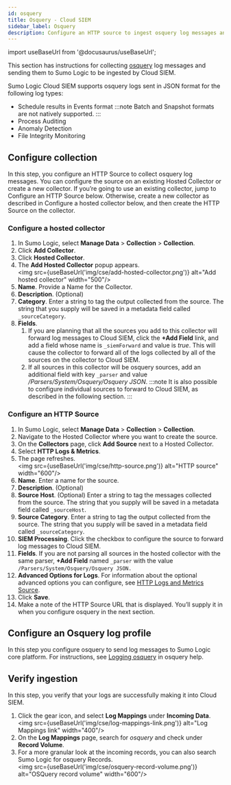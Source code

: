 ```yaml
---
id: osquery
title: Osquery - Cloud SIEM
sidebar_label: Osquery
description: Configure an HTTP source to ingest osquery log messages and send them to the osquery system parser.
---
```


import useBaseUrl from '@docusaurus/useBaseUrl';

This section has instructions for collecting [osquery](https://osquery.io/) log messages  and sending them to Sumo Logic to be ingested by Cloud SIEM.

Sumo Logic Cloud SIEM supports osquery logs sent in JSON format for the following log types:

* Schedule results in Events format
  :::note
  Batch and Snapshot formats are not natively supported.
  :::
* Process Auditing
* Anomaly Detection
* File Integrity Monitoring

## Configure collection

In this step, you configure an HTTP Source to collect osquery log messages. You can configure the source on an existing Hosted Collector or create a new collector. If you’re going to use an existing collector, jump to Configure an HTTP Source below. Otherwise, create a new collector as described in Configure a hosted  collector below, and then create the HTTP Source on the collector.

### Configure a hosted collector

1. In Sumo Logic, select **Manage Data** > **Collection** > **Collection**.
1. Click **Add Collector**.
1. Click **Hosted Collector**.
1. The **Add Hosted Collector** popup appears. <br/><img src={useBaseUrl('img/cse/add-hosted-collector.png')} alt="Add hosted collector" width="500"/> 
1. **Name**. Provide a Name for the Collector.
1. **Description**. (Optional)
1. **Category**. Enter a string to tag the output collected from the source. The string that you supply will be saved in a metadata field  called `_sourceCategory`. 
1. **Fields**. 
    1. If you are planning that all the sources you add to this collector will forward log messages to Cloud SIEM, click the **+Add Field** link, and add a field whose name is `_siemForward` and value is *true*. This will cause the collector to forward all of the logs collected by all of the sources on the collector to Cloud SIEM.
    1. If all sources in this collector will be osquery sources, add an additional field with key `_parser` and value */Parsers/System/Osquery/Osquery JSON*.
    :::note
    It is also possible to configure individual sources to forward to Cloud SIEM, as described in the following section.
    :::

### Configure an HTTP Source

1. In Sumo Logic, select **Manage Data** > **Collection** > **Collection**. 
1. Navigate to the Hosted Collector where you want to create the source.
1. On the **Collectors** page, click **Add Source** next to a Hosted Collector.
1. Select **HTTP Logs & Metrics**. 
1. The page refreshes.<br/><img src={useBaseUrl('img/cse/http-source.png')} alt="HTTP source" width="600"/> 
1. **Name**. Enter a name for the source. 
1. **Description**. (Optional) 
1. **Source Host**. (Optional) Enter a string to tag the messages collected from the source. The string that you supply will be saved in a metadata field called `_sourceHost`.
1. **Source Category**. Enter a string to tag the output collected from the source. The string that you supply will be saved in a metadata field called `_sourceCategory`.
1. **SIEM Processing**. Click the checkbox to configure the source to forward log messages to Cloud SIEM.
1. **Fields**. If you are not parsing all sources in the hosted collector with the same parser, **+Add Field** named `_parser` with the value `/Parsers/System/Osquery/Osquery JSON.`
12. **Advanced Options for Logs**. For information about the optional advanced options you can configure, see [HTTP Logs and Metrics Source](/docs/send-data/hosted-collectors/http-source/logs-metrics/).
13. Click **Save**.
14. Make a note of the HTTP Source URL that is displayed. You’ll supply it in when you configure osquery in the next section.

## Configure an Osquery log profile

In this step you configure osquery to send log messages to Sumo Logic core platform. For instructions, see [Logging osquery](https://osquery.readthedocs.io/en/stable/deployment/logging/) in osquery help.

## Verify ingestion

In this step, you verify that your logs are successfully making it into Cloud SIEM. 

1. Click the gear icon, and select **Log Mappings** under **Incoming Data**.<br/><img src={useBaseUrl('img/cse/log-mappings-link.png')} alt="Log Mappings link" width="400"/> 
1. On the **Log Mappings** page, search for *osquery* and check under **Record Volume**.
1. For a more granular look at the incoming records, you can also search Sumo Logic for osquery Records. <br/><img src={useBaseUrl('img/cse/osquery-record-volume.png')} alt="OSQuery record volume" width="600"/> 
